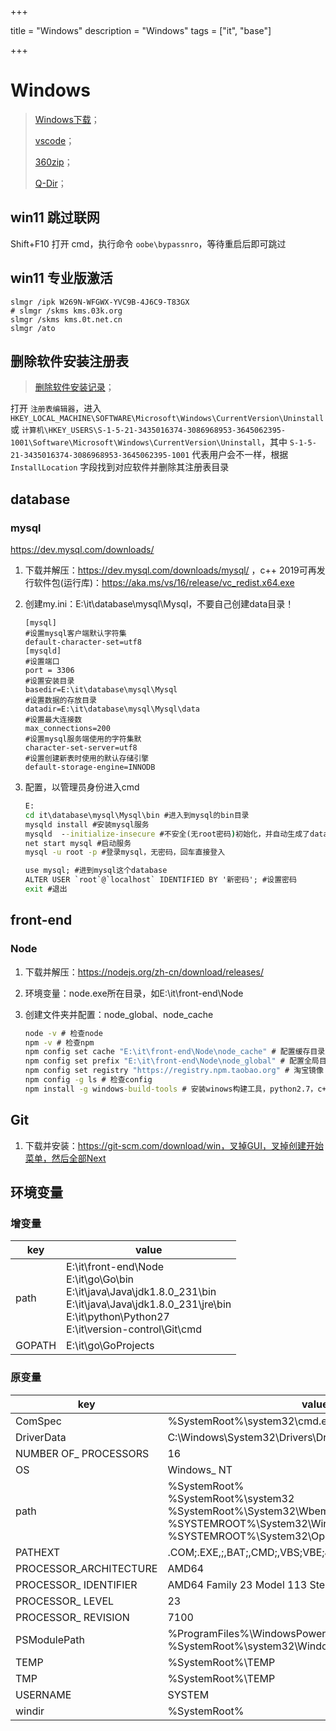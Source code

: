 

+++

title = "Windows"
description = "Windows"
tags = ["it", "base"]

+++



# Windows

> [Windows下载](https://www.microsoft.com/zh-cn/software-download)；
>
> 
>
> [vscode](https://code.visualstudio.com/)；
>
> [360zip](https://yasuo.360.cn/)；
>
> [Q-Dir](http://www.q-dir.com/)；



## win11 跳过联网

Shift+F10 打开 cmd，执行命令 `oobe\bypassnro`，等待重启后即可跳过



## win11 专业版激活

```
slmgr /ipk W269N-WFGWX-YVC9B-4J6C9-T83GX
# slmgr /skms kms.03k.org
slmgr /skms kms.0t.net.cn
slmgr /ato
```



## 删除软件安装注册表

> [删除软件安装记录](https://jingyan.baidu.com/article/a3a3f811a2f4628da2eb8a18.html)；

打开 `注册表编辑器`，进入 `HKEY_LOCAL_MACHINE\SOFTWARE\Microsoft\Windows\CurrentVersion\Uninstall`或 `计算机\HKEY_USERS\S-1-5-21-3435016374-3086968953-3645062395-1001\Software\Microsoft\Windows\CurrentVersion\Uninstall`，其中 `S-1-5-21-3435016374-3086968953-3645062395-1001` 代表用户会不一样，根据 `InstallLocation` 字段找到对应软件并删除其注册表目录







## database

### mysql

https://dev.mysql.com/downloads/

1. 下载并解压：https://dev.mysql.com/downloads/mysql/ ，c++ 2019可再发行软件包(运行库)：https://aka.ms/vs/16/release/vc_redist.x64.exe

2. 创建my.ini：E:\it\database\mysql\Mysql，不要自己创建data目录！

   ```properties
   [mysql]
   #设置mysql客户端默认字符集
   default-character-set=utf8
   [mysqld]
   #设置端口
   port = 3306
   #设置安装目录
   basedir=E:\it\database\mysql\Mysql
   #设置数据的存放目录
   datadir=E:\it\database\mysql\Mysql\data
   #设置最大连接数
   max_connections=200
   #设置mysql服务端使用的字符集默
   character-set-server=utf8
   #设置创建新表时使用的默认存储引擎
   default-storage-engine=INNODB
   ```

3. 配置，以管理员身份进入cmd

   ```cmd
   E:
   cd it\database\mysql\Mysql\bin #进入到mysql的bin目录
   mysqld install #安装mysql服务
   mysqld  --initialize-insecure #不安全(无root密码)初始化，并自动生成了data目录
   net start mysql #启动服务
   mysql -u root -p #登录mysql，无密码，回车直接登入
   
   use mysql; #进到mysql这个database
   ALTER USER `root`@`localhost` IDENTIFIED BY '新密码'; #设置密码
   exit #退出
   ```



## front-end

### Node

1. 下载并解压：https://nodejs.org/zh-cn/download/releases/

2. 环境变量：node.exe所在目录，如E:\it\front-end\Node

3. 创建文件夹并配置：node_global、node_cache

   ```cmd
   node -v # 检查node
   npm -v # 检查npm
   npm config set cache "E:\it\front-end\Node\node_cache" # 配置缓存目录路径
   npm config set prefix "E:\it\front-end\Node\node_global" # 配置全局目录路径
   npm config set registry "https://registry.npm.taobao.org" # 淘宝镜像
   npm config -g ls # 检查config
   npm install -g windows-build-tools # 安装winows构建工具，python2.7，c++相关等
   ```





## Git

1. 下载并安装：https://git-scm.com/download/win，叉掉GUI，叉掉创建开始菜单，然后全部Next







## 环境变量



### 增变量

| key    | value                                                        |
| ------ | ------------------------------------------------------------ |
| path   | E:\it\front-end\Node<br/>E:\it\go\Go\bin<br/>E:\it\java\Java\jdk1.8.0_231\bin<br/>E:\it\java\Java\jdk1.8.0_231\jre\bin<br/>E:\it\python\Python27<br/>E:\it\version-control\Git\cmd |
| GOPATH | E:\it\go\GoProjects                                          |



### 原变量

| key                    | value                                                        |
| ---------------------- | ------------------------------------------------------------ |
| ComSpec                | %SystemRoot%\system32\cmd.exe                                |
| DriverData             | C:\Windows\System32\Drivers\DriverData                       |
| NUMBER OF_ PROCESSORS  | 16                                                           |
| OS                     | Windows_ NT                                                  |
| path                   | %SystemRoot%<br/>%SystemRoot%\system32<br/>%SystemRoot%\System32\Wbem<br/>%SYSTEMROOT%\System32\WindowsPowerShell\v1.0<br/>%SYSTEMROOT%\System32\OpenSSH |
| PATHEXT                | .COM;.EXE,;,BAT;,CMD;,VBS;VBE;JS;JSE;:WSF;WSH;MSC            |
| PROCESSOR_ARCHITECTURE | AMD64                                                        |
| PROCESSOR_ IDENTIFIER  | AMD64 Family 23 Model 113 Stepping 0, AuthenticAMD           |
| PROCESSOR_ LEVEL       | 23                                                           |
| PROCESSOR_ REVISION    | 7100                                                         |
| PSModulePath           | %ProgramFiles%\WindowsPowerShell\Modules<br/>%SystemRoot%\system32\WindowsPowerShell\v1.0\Modules |
| TEMP                   | %SystemRoot%\TEMP                                            |
| TMP                    | %SystemRoot%\TEMP                                            |
| USERNAME               | SYSTEM                                                       |
| windir                 | %SystemRoot%                                                 |

